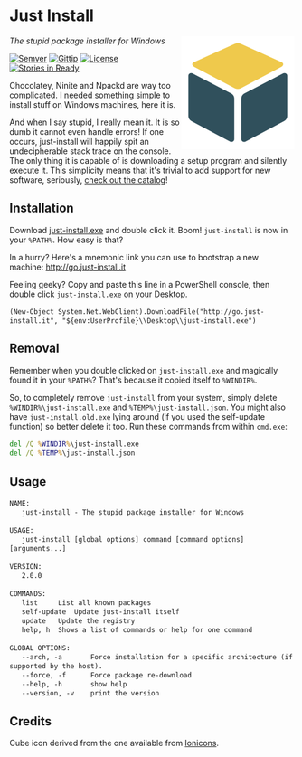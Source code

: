 Just Install
============

<img align="right" src="misc/cube.png" width="200" height="200"/>

_The stupid package installer for Windows_

[![Semver](http://img.shields.io/badge/semver-v2.0.1-blue.svg)](https://github.com/lvillani/just-install/releases)
[![Gittip](http://img.shields.io/gittip/lvillani.svg)](https://www.gittip.com/lvillani/)
[![License](http://img.shields.io/badge/license-GPL%203.0-blue.svg)](http://choosealicense.com/licenses/gpl-3.0/)
[![Stories in Ready](https://badge.waffle.io/lvillani/just-install.png?label=ready&title=Ready)](https://waffle.io/lvillani/just-install)

Chocolatey, Ninite and Npackd are way too complicated. I
[needed something simple](http://lorenzo.villani.me/2013/04/08/just-install-my-stuff/) to install
stuff on Windows machines, here it is.

And when I say stupid, I really mean it. It is so dumb it cannot even handle errors! If one
occurs, just-install will happily spit an undecipherable stack trace on the console. The only
thing it is capable of is downloading a setup program and silently execute it. This simplicity
means that it's trivial to add support for new software, seriously,
[check out the catalog](https://github.com/lvillani/just-install/blob/master/catalog/catalog.yml)!




Installation
------------

Download [just-install.exe](http://lvillani.github.io/just-install/just-install.exe) and double
click it. Boom! `just-install` is now in your `%PATH%`. How easy is that?

In a hurry? Here's a mnemonic link you can use to bootstrap a new machine:
<http://go.just-install.it>

Feeling geeky? Copy and paste this line in a PowerShell console, then double click
`just-install.exe` on your Desktop.

```posh
(New-Object System.Net.WebClient).DownloadFile("http://go.just-install.it", "${env:UserProfile}\\Desktop\\just-install.exe")
```



Removal
-------

Remember when you double clicked on `just-install.exe` and magically found it in your `%PATH%`?
That's because it copied itself to `%WINDIR%`.

So, to completely remove `just-install` from your system, simply delete
`%WINDIR%\just-install.exe` and `%TEMP%\just-install.json`. You might also have
`just-install.old.exe` lying around (if you used the self-update function) so better delete it
too. Run these commands from within `cmd.exe`:

```bat
del /Q %WINDIR%\just-install.exe
del /Q %TEMP%\just-install.json
```




Usage
-----

    NAME:
       just-install - The stupid package installer for Windows

    USAGE:
       just-install [global options] command [command options] [arguments...]

    VERSION:
       2.0.0

    COMMANDS:
       list     List all known packages
       self-update  Update just-install itself
       update   Update the registry
       help, h  Shows a list of commands or help for one command

    GLOBAL OPTIONS:
       --arch, -a       Force installation for a specific architecture (if supported by the host).
       --force, -f      Force package re-download
       --help, -h       show help
       --version, -v    print the version




Credits
-------

Cube icon derived from the one available from [Ionicons](http://ionicons.com/).
